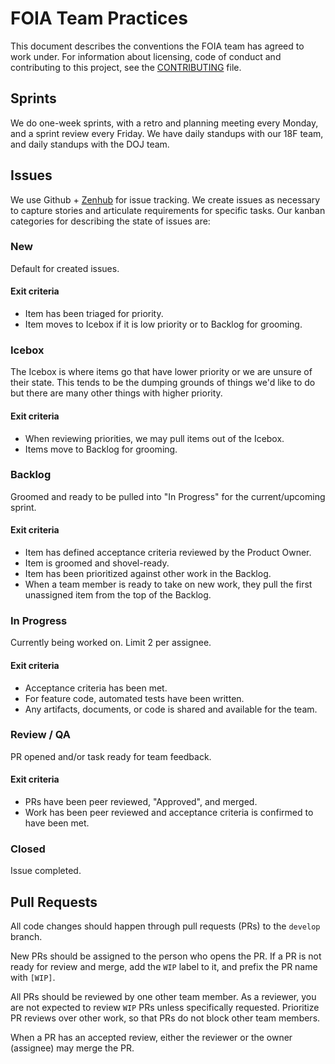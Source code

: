 # FOIA Team Practices

This document describes the conventions the FOIA team has agreed to work under.
For information about licensing, code of conduct and contributing to this project,
see the [CONTRIBUTING](CONTRIBUTING.md) file.

## Sprints

We do one-week sprints, with a retro and planning meeting every Monday, and a sprint review
every Friday. We have daily standups with our 18F team, and daily standups with the DOJ team.

## Issues

We use Github + [Zenhub](https://chrome.google.com/webstore/detail/zenhub-for-github/ogcgkffhplmphkaahpmffcafajaocjbd)
for issue tracking. We create issues as necessary to capture stories
and articulate requirements for specific tasks. Our kanban categories for describing the state of
issues are:

### New

Default for created issues.


#### Exit criteria

- Item has been triaged for priority.
- Item moves to Icebox if it is low priority or to Backlog for grooming.


### Icebox

The Icebox is where items go that have lower priority or we are unsure of their state.
This tends to be the dumping grounds of things we'd like to do but there are many
other things with higher priority.


#### Exit criteria

- When reviewing priorities, we may pull items out of the Icebox.
- Items move to Backlog for grooming.


### Backlog

Groomed and ready to be pulled into "In Progress" for the current/upcoming
sprint.


#### Exit criteria

- Item has defined acceptance criteria reviewed by the Product Owner.
- Item is groomed and shovel-ready.
- Item has been prioritized against other work in the Backlog.
- When a team member is ready to take on new work, they pull the first
  unassigned item from the top of the Backlog.


### In Progress

Currently being worked on. Limit 2 per assignee.


#### Exit criteria

- Acceptance criteria has been met.
- For feature code, automated tests have been written.
- Any artifacts, documents, or code is shared and available for the team.


### Review / QA

PR opened and/or task ready for team feedback.


#### Exit criteria

- PRs have been peer reviewed, "Approved", and merged.
- Work has been peer reviewed and acceptance criteria is confirmed to have been
  met.


### Closed

Issue completed.


## Pull Requests

All code changes should happen through pull requests (PRs) to the `develop`
branch.

New PRs should be assigned to the person who opens the PR.
If a PR is not ready for review and merge, add the `WIP` label to it,
and prefix the PR name with `[WIP]`.

All PRs should be reviewed by one other team member.
As a reviewer, you are not expected to review `WIP` PRs unless specifically requested.
Prioritize PR reviews over other work, so that PRs do not block other team members.

When a PR has an accepted review, either the reviewer or the owner (assignee)
may merge the PR.
